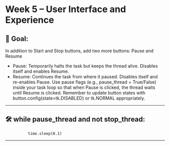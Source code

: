 # Week 5 – User Interface and Experience
## 🎯 Goal:
In addition to Start and Stop buttons, add two more buttons: Pause and Resume

- Pause:
Temporarily halts the task but keeps the thread alive.
Disables itself and enables Resume.
- Resume:
Continues the task from where it paused.
Disables itself and re-enables Pause.
Use pause flags (e.g., pause_thread = True/False) inside your task loop so that when Pause is clicked, the thread waits until Resume is clicked. Remember to update button states with button.config(state=tk.DISABLED) or tk.NORMAL appropriately.

---

## 🛠️ while pause_thread and not stop_thread:
	          time.sleep(0.1) 


---



